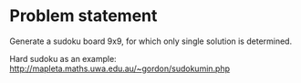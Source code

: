 Problem statement
===

Generate a sudoku board 9x9, for which only single solution is determined.

Hard sudoku as an example: http://mapleta.maths.uwa.edu.au/~gordon/sudokumin.php
